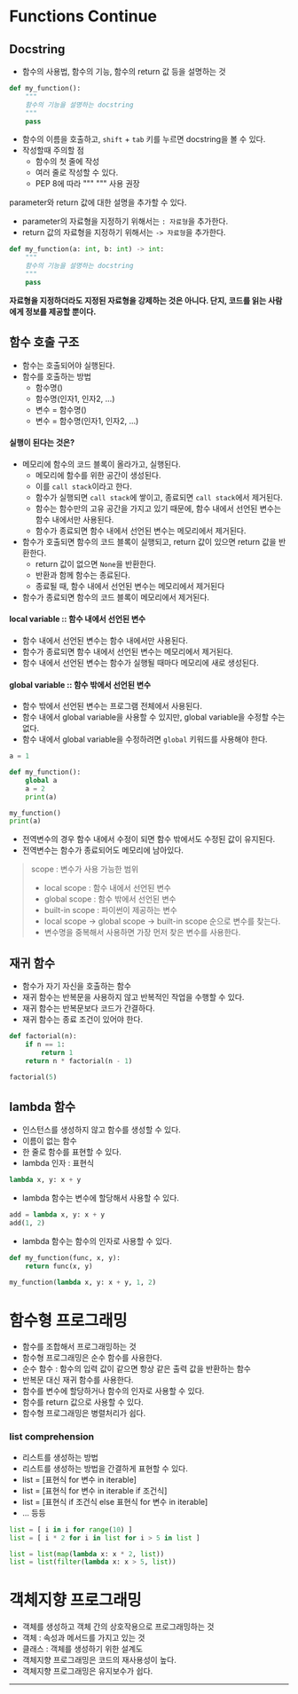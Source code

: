 # Functions Continue

## Docstring
- 함수의 사용법, 함수의 기능, 함수의 return 값 등을 설명하는 것

```python
def my_function():
    """
    함수의 기능을 설명하는 docstring
    """
    pass
```

- 함수의 이름을 호출하고, `shift` + `tab` 키를 누르면 docstring을 볼 수 있다.
- 작성할때 주의할 점
    - 함수의 첫 줄에 작성
    - 여러 줄로 작성할 수 있다.
    - PEP 8에 따라 """ """ 사용 권장

parameter와 return 값에 대한 설명을 추가할 수 있다.
- parameter의 자료형을 지정하기 위해서는 `: 자료형`을 추가한다.
- return 값의 자료형을 지정하기 위해서는 `-> 자료형`을 추가한다.

```python
def my_function(a: int, b: int) -> int:
    """
    함수의 기능을 설명하는 docstring
    """
    pass
```

**자료형을 지정하더라도 지정된 자료형을 강제하는 것은 아니다. 단지, 코드를 읽는 사람에게 정보를 제공할 뿐이다.**

## 함수 호출 구조
- 함수는 호출되어야 실행된다.
- 함수를 호출하는 방법
    - 함수명()
    - 함수명(인자1, 인자2, ...)
    - 변수 = 함수명()
    - 변수 = 함수명(인자1, 인자2, ...)

#### 실행이 된다는 것은?
- 메모리에 함수의 코드 블록이 올라가고, 실행된다.
  - 메모리에 함수를 위한 공간이 생성된다.
  - 이를 `call stack`이라고 한다.
  - 함수가 실행되면 `call stack`에 쌓이고, 종료되면 `call stack`에서 제거된다.
  - 함수는 함수만의 고유 공간을 가지고 있기 때문에, 함수 내에서 선언된 변수는 함수 내에서만 사용된다.
  - 함수가 종료되면 함수 내에서 선언된 변수는 메모리에서 제거된다.
- 함수가 호출되면 함수의 코드 블록이 실행되고, return 값이 있으면 return 값을 반환한다.
  - return 값이 없으면 `None`을 반환한다.
  - 반환과 함께 함수는 종료된다.
  - 종료될 때, 함수 내에서 선언된 변수는 메모리에서 제거된다
- 함수가 종료되면 함수의 코드 블록이 메모리에서 제거된다.

#### local variable :: 함수 내에서 선언된 변수
- 함수 내에서 선언된 변수는 함수 내에서만 사용된다.
- 함수가 종료되면 함수 내에서 선언된 변수는 메모리에서 제거된다.
- 함수 내에서 선언된 변수는 함수가 실행될 때마다 메모리에 새로 생성된다.

#### global variable :: 함수 밖에서 선언된 변수
- 함수 밖에서 선언된 변수는 프로그램 전체에서 사용된다.
- 함수 내에서 global variable을 사용할 수 있지만, global variable을 수정할 수는 없다.
- 함수 내에서 global variable을 수정하려면 `global` 키워드를 사용해야 한다.

```python
a = 1

def my_function():
    global a
    a = 2
    print(a)

my_function()
print(a)
```

- 전역변수의 경우 함수 내에서 수정이 되면 함수 밖에서도 수정된 값이 유지된다.
- 전역변수는 함수가 종료되어도 메모리에 남아있다.

> scope : 변수가 사용 가능한 범위
> - local scope : 함수 내에서 선언된 변수
> - global scope : 함수 밖에서 선언된 변수
> - built-in scope : 파이썬이 제공하는 변수
> - local scope -> global scope -> built-in scope 순으로 변수를 찾는다.
> - 변수명을 중복해서 사용하면 가장 먼저 찾은 변수를 사용한다.

## 재귀 함수
- 함수가 자기 자신을 호출하는 함수
- 재귀 함수는 반복문을 사용하지 않고 반복적인 작업을 수행할 수 있다.
- 재귀 함수는 반복문보다 코드가 간결하다.
- 재귀 함수는 종료 조건이 있어야 한다.

```python
def factorial(n):
    if n == 1:
        return 1
    return n * factorial(n - 1)

factorial(5)
```


## lambda 함수
- 인스턴스를 생성하지 않고 함수를 생성할 수 있다.
- 이름이 없는 함수
- 한 줄로 함수를 표현할 수 있다.
- lambda 인자 : 표현식

```python
lambda x, y: x + y
```

- lambda 함수는 변수에 할당해서 사용할 수 있다.

```python
add = lambda x, y: x + y
add(1, 2)
```

- lambda 함수는 함수의 인자로 사용할 수 있다.

```python
def my_function(func, x, y):
    return func(x, y)

my_function(lambda x, y: x + y, 1, 2)
```

# 함수형 프로그래밍
- 함수를 조합해서 프로그래밍하는 것
- 함수형 프로그래밍은 순수 함수를 사용한다.
- 순수 함수 : 함수의 입력 값이 같으면 항상 같은 출력 값을 반환하는 함수
- 반복문 대신 재귀 함수를 사용한다.
- 함수를 변수에 할당하거나 함수의 인자로 사용할 수 있다.
- 함수를 return 값으로 사용할 수 있다.
- 함수형 프로그래밍은 병렬처리가 쉽다.

### list comprehension
- 리스트를 생성하는 방법
- 리스트를 생성하는 방법을 간결하게 표현할 수 있다.
- list = [표현식 for 변수 in iterable]
- list = [표현식 for 변수 in iterable if 조건식]
- list = [표현식 if 조건식 else 표현식 for 변수 in iterable]
- ... 등등


```python
list = [ i in i for range(10) ]
list = [ i * 2 for i in list for i > 5 in list ]
```

```python
list = list(map(lambda x: x * 2, list))
list = list(filter(lambda x: x > 5, list))
```

# 객체지향 프로그래밍
- 객체를 생성하고 객체 간의 상호작용으로 프로그래밍하는 것
- 객체 : 속성과 메서드를 가지고 있는 것
- 클래스 : 객체를 생성하기 위한 설계도
- 객체지향 프로그래밍은 코드의 재사용성이 높다.
- 객체지향 프로그래밍은 유지보수가 쉽다.
  
---

